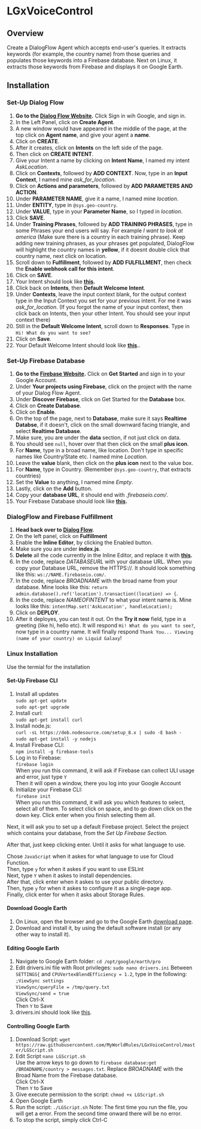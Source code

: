 # LGxVoiceControl
## Overview
Create a DialogFlow Agent which accepts end-user's queries. It extracts keywords (for example, the country name) from those queries and populates those keywords into a Firebase database. Next on Linux, it extracts those keywords from Firebase and displays it on Google Earth. 
## Installation
### Set-Up Dialog Flow
1. **Go to the [Dialog Flow Website](https://console.dialogflow.com/api-client/#/login).** Click Sign in wih Google, and sign in. 
2. In the Left Panel, click on **Create Agent**. 
4. A new window would have appeared in the middle of the page, at the top click on **Agent name**, and give your agent a **name**.
5. Click on **CREATE**.
6. After it creates, click on **Intents** on the left side of the page.
7. Then click on **CREATE INTENT**.
8. Give your Intent a name by clicking on **Intent Name**, I named my intent *AskLocation*. 
9. Click on **Contexts**, followed by **ADD CONTEXT**. Now, type in an **Input Context**, I named mine *ask_for_location*.
10. Click on **Actions and parameters**, followed by **ADD PARAMETERS AND ACTION**.
11. Under **PARAMETER NAME**, give it a name, I named mine *location*.
12. Under **ENTITY**, type in `@sys.geo-country`.
13. Under **VALUE**, type in your **Parameter Name**, so I typed in *location*.
14. Click **SAVE**.
15. Under **Training Phrases**, followed by **ADD TRAINING PHRASES**, type in some Phrases your end users will say. For example *I want to look at america* (Make sure there is a country in each training phrase). Keep adding new training phrases, as your phrases get populated, DialogFlow will highlight the country names in **yellow**, if it doesnt double click that country name, next click on location. 
16. Scroll down to **Fulfillment**, followed by **ADD FULFILLMENT**, then check the **Enable webhook call for this intent**.
17. Click on **SAVE**.
18. Your Intent should look like **[this](https://github.com/MyWorldRules/LGxVoiceControl/blob/master/README%20Assets/Dialogflow%20Intent%20Settings.PNG?raw=true).**
19. Click back on **Intents**, then **Default Welcome Intent**.
20. Under **Contexts**, leave the input context blank, for the output context type in the Input Context you set for your previous intent. For me it was *ask_for_location*. (If you forgot the name of your input context, then click back on Intents, then your other Intent. You should see your input context there)
21. Still in the **Default Welcome Intent**, scroll down to **Responses**. Type in `Hi! What do you want to see?`
22. Click on **Save**.
23. Your Default Welcome Intent should look like **[this](https://github.com/MyWorldRules/LGxVoiceControl/blob/master/README%20Assets/Default%20Welcome%20Intent%20Dialogflow.PNG?raw=true).**. 

### Set-Up Firebase Database
1. **Go to the [Firebase Website](https://firebase.google.com/).** Click on **Get Started** and sign in to your Google Account.
2. Under **Your projects using Firebase**, click on the project with the name of your Dialog Flow Agent.
3. Under **Discover Firebase**, click on Get Started for the **Database** box. 
4. Click on **Create Database**.
5. Click on **Enable**.
6. On the top of the page, next to **Database**, make sure it says **Realtime Databse**, if it doesn't, click on the small downward facing triangle, and select **Realtime Database**.
7. Make sure, you are under the **data** section, if not just click on data.
8. You should see `null`, hover over that then click on the small **plus icon**.
9. For **Name**, type in a broad name, like location. Don't type in specific names like Country/State etc. I named mine *Location*.
10. Leave the **value** blank, then click on the **plus icon** next to the value box.
11. For **Name**, type in Country. (Remember `@sys.geo-country`, that extracts countries)
12. Set the **Value** to anything, I named mine *Empty*. 
13. Lastly, click on the **Add** button. 
14. Copy your **database URL**, it should end with *.firebaseio.com/*.
15. Your Firebase Database should look like **[this](https://github.com/MyWorldRules/LGxVoiceControl/blob/master/README%20Assets/Firebase%20Database.png?raw=true).**

### DialogFlow and Firebase Fulfillment
1. **Head back over to [Dialog Flow](https://console.dialogflow.com/api-client).**
2. On the left panel, click on **Fulfillment**
3. Enable the **Inline Editor**, by clicking the Enabled button.
4. Make sure you are under **index.js**.
5. **Delete** all the code currently in the Inline Editor, and replace it with **[this](https://github.com/MyWorldRules/LGxVoiceControl/blob/master/index.js).**
6. In the code, replace *DATABASEURL* with your database URL. When you copy your Database URL, remove the HTTPS://. It should look something like this: `ws://NAME.firebaseio.com/`.
7. In the code, replace *BROADNAME* with the broad name from your database. Mine looks like this: `return admin.database().ref('location').transaction((location) => {`.
8. In the code, replace *NAMEOFINTENT* to what your intent name is. Mine looks like this: `intentMap.set('AskLocation', handleLocation);`
9. Click on **DEPLOY**.
10. After it deployes, you can test it out. On the **Try it now** field, type in a greeting (like hi, hello etc). It will respond `Hi! What do you want to see?`, now type in a country name. It will finally respond `Thank You... Viewing (name of your country) on Liquid Galaxy`!

### Linux Installation
Use the termial for the installation
#### Set-Up Firebase CLI
1. Install all updates <br/>
`sudo apt-get update`<br/>
`sudo apt-get upgrade`
2. Install curl: <br/>
`sudo apt-get install curl`
3. Install node.js: <br/>
`curl -sL https://deb.nodesource.com/setup_8.x | sudo -E bash -` <br/>
`sudo apt-get install -y nodejs`
4. Install Firebase CLI: <br/>
`npm install -g firebase-tools`
5. Log in to Firebase: <br/>
`firebase login`<br/>
When you run this command, it will ask if Firebase can collect ULI usage and error, just type `Y`<br/>
Then it will open a window, there you log into your Google Account
4. Initialize your Firebase CLI: <br/>
`firebase init`<br/>
When you run this command, it will ask you which features to select, select all of them. To select click on space, and to go down click on the down key. Click enter when you finish selecting them all.<br/>

Next, it will ask you to set up a default Firebase project. Select the project which contains your database, from the *Set Up Firebase Section.*<br/>

After that, just keep clicking enter. Until it asks for what language to use. <br/>

Chose `JavaScript` when it askes for what language to use for Cloud Function. <br/>
Then, type `y` for when it askes if you want to use ESLint <br/>
Next, type `Y` when it askes to install dependencies. <br/>
After that, click enter when it askes to use your public directory. <br/>
Then, type `y` for when it askes to configure it as a single-page app. <br/>
Finally, click enter for when it asks about Storage Rules. 

#### Download Google Earth
1. On Linux, open the browser and go to the Google Earth [download page](https://www.google.com/earth/download/gep/agree.html).
2. Download and install it, by using the default software install (or any other way to install it).

#### Editing Google Earth
1. Navigate to Google Earth folder:
`cd /opt/google/earth/pro`
2. Edit drivers.ini file with Root privileges:
`sudo nano drivers.ini`
Between `SETTINGS{` and `CPUVertexBlendEfficiency = 1.2`, type in the following:
`;ViewSync settings`<br/>
`ViewSync/queryFile = /tmp/query.txt`<br/>
`ViewSync/send = true`<br/>
Click Ctrl-X<br/>
Then `Y` to Save
3. drivers.ini should look like [this](https://github.com/MyWorldRules/LGxVoiceControl/blob/master/README%20Assets/drivers.ini.PNG?raw=true). 

#### Controlling Google Earth
1. Download Script:
`wget https://raw.githubusercontent.com/MyWorldRules/LGxVoiceControl/master/LGScript.sh`
2. Edit Script
`nano LGScript.sh`<br/>
Use the arrow keys to go down to `firebase database:get /BROADNAME/country > messages.txt`. Replace *BROADNAME* with the Broad Name from the Firebase database.<br/>
Click Ctrl-X<br/>
Then `Y` to Save
3. Give execute permission to the script:
`chmod +x LGScript.sh`
5. Open Google Earth
6. Run the script:
`./LGScript.sh`
Note: The first time you run the file, you will get a error. From the second time onward there will be no error. 
7. To stop the script, simply click Ctrl-C
